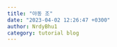 ```yaml
---
title: "야동 조"
date: "2023-04-02 12:26:47 +0300"
author: NrdyBhu1
category: tutorial blog
---
```

